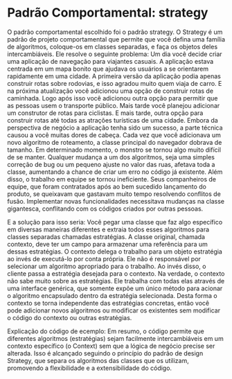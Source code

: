 # Padrão Comportamental: strategy

O padrão comportamental escolhido foi o padrão strategy.
O Strategy é um padrão de projeto comportamental que permite que você defina uma família de algoritmos, coloque-os em classes separadas, e faça os objetos deles intercambiáveis.
Ele resolve o seguinte problema: 
Um dia você decide criar uma aplicação de navegação para viajantes casuais. A aplicação estava centrada em um mapa bonito que ajudava os usuários a se orientarem rapidamente em uma cidade. A primeira versão da aplicação podia apenas construir rotas sobre rodovias, e isso agradou muito quem viaja de carro. E na próxima atualização você adicionou uma opção de construir rotas de caminhada. Logo após isso você adicionou outra opção para permitir que as pessoas usem o transporte público. Mais tarde você planejou adicionar um construtor de rotas para ciclistas. E mais tarde, outra opção para construir rotas até todas as atrações turísticas de uma cidade. Embora da perspectiva de negócio a aplicação tenha sido um sucesso, a parte técnica causou a você muitas dores de cabeça. Cada vez que você adicionava um novo algoritmo de roteamento, a classe principal do navegador dobrava de tamanho. Em determinado momento, o monstro se tornou algo muito difícil de se manter. Qualquer mudança a um dos algoritmos, seja uma simples correção de bug ou um pequeno ajuste no valor das ruas, afetava toda a classe, aumentando a chance de criar um erro no código já existente. Além disso, o trabalho em equipe se tornou ineficiente. Seus companheiros de equipe, que foram contratados após ao bem sucedido lançamento do produto, se queixavam que gastavam muito tempo resolvendo conflitos de fusão. Implementar novas funcionalidades necessitava mudanças na classe gigantesca, conflitando com os códigos criados por outras pessoas.

E a solução para isso seria: 
Você pegar uma classe que faz algo específico em diversas maneiras diferentes e extraia todos esses algoritmos para classes separadas chamadas estratégias. A classe original, chamada contexto, deve ter um campo para armazenar uma referência para um dessas estratégias. O contexto delega o trabalho para um objeto estratégia ao invés de executá-lo por conta própria. Ele não é responsável por selecionar um algoritmo apropriado para o trabalho. Ao invés disso, o cliente passa a estratégia desejada para o contexto. Na verdade, o contexto não sabe muito sobre as estratégias. Ele trabalha com todas elas através de uma interface genérica, que somente expõe um único método para acionar o algoritmo encapsulado dentro da estratégia selecionada. Desta forma o contexto se torna independente das estratégias concretas, então você pode adicionar novos algoritmos ou modificar os existentes sem modificar o código do contexto ou outras estratégias.

Explicação do código de ecemplo:
Em resumo, o código permite que diferentes algoritmos (estratégias) sejam facilmente intercambiáveis em um contexto específico (o Context) sem que a lógica de negócio precise ser alterada. Isso é alcançado seguindo o princípio do padrão de design Strategy, que separa os algoritmos das classes que os utilizam, promovendo a flexibilidade e a extensibilidade do código.